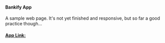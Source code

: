 #### Bankify App

A sample web page. It's not yet finished and responsive, but so far a good practice though...

#### [App Link:](https://bankify-paul.netlify.app/)
